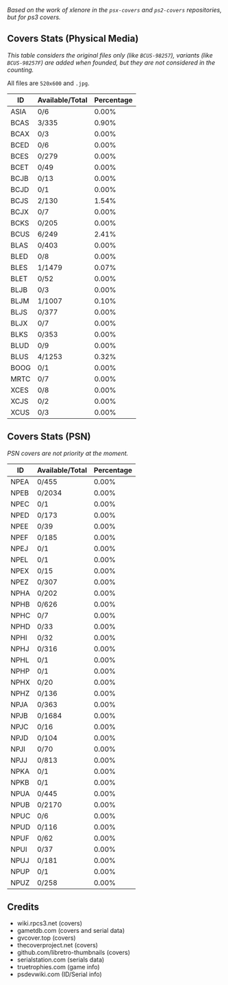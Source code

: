 *Based on the work of xlenore in the `psx-covers` and `ps2-covers` repositories, but for ps3 covers.*

## Covers Stats (Physical Media)
*This table considers the original files only (like `BCUS-98257`), variants (like `BCUS-98257F`) are added when founded, but they are not considered in the counting.*

All files are `520x600` and `.jpg`.

| ID | Available/Total | Percentage |
| ------ | --------------- | ---------- |
| ASIA | 0/6 | 0.00% |
| BCAS | 3/335 | 0.90% |
| BCAX | 0/3 | 0.00% |
| BCED | 0/6 | 0.00% |
| BCES | 0/279 | 0.00% |
| BCET | 0/49 | 0.00% |
| BCJB | 0/13 | 0.00%|
| BCJD | 0/1 | 0.00%|
| BCJS | 2/130 | 1.54% |
| BCJX | 0/7 | 0.00% |
| BCKS | 0/205 | 0.00% |
| BCUS | 6/249 | 2.41% |
| BLAS | 0/403 | 0.00% |
| BLED | 0/8 | 0.00% |
| BLES | 1/1479 | 0.07% |
| BLET | 0/52 | 0.00% |
| BLJB | 0/3 | 0.00% |
| BLJM | 1/1007 | 0.10% |
| BLJS | 0/377 | 0.00% |
| BLJX | 0/7 | 0.00% |
| BLKS | 0/353 | 0.00% |
| BLUD | 0/9 | 0.00% |
| BLUS | 4/1253 | 0.32% |
| BOOG | 0/1 | 0.00% |
| MRTC | 0/7 | 0.00% |
| XCES | 0/8 | 0.00% |
| XCJS | 0/2 | 0.00% |
| XCUS | 0/3 | 0.00% |

## Covers Stats (PSN)

*PSN covers are not priority at the moment.* 

| ID | Available/Total | Percentage |
| ------ | --------------- | ---------- |
| NPEA | 0/455 | 0.00% |
| NPEB | 0/2034 | 0.00% |
| NPEC | 0/1 | 0.00% |
| NPED | 0/173 | 0.00% |
| NPEE | 0/39 | 0.00% |
| NPEF | 0/185 | 0.00% |
| NPEJ | 0/1 | 0.00% |
| NPEL | 0/1 | 0.00% |
| NPEX | 0/15 | 0.00% |
| NPEZ | 0/307 | 0.00% |
| NPHA | 0/202 | 0.00% |
| NPHB | 0/626 | 0.00% |
| NPHC | 0/7 | 0.00% |
| NPHD | 0/33 | 0.00% |
| NPHI | 0/32 | 0.00% |
| NPHJ | 0/316 | 0.00% |
| NPHL | 0/1 | 0.00% |
| NPHP | 0/1 | 0.00% |
| NPHX | 0/20 | 0.00% |
| NPHZ | 0/136 | 0.00% |
| NPJA | 0/363 | 0.00% |
| NPJB | 0/1684 | 0.00% |
| NPJC | 0/16 | 0.00% |
| NPJD | 0/104 | 0.00% |
| NPJI | 0/70 | 0.00% |
| NPJJ | 0/813 | 0.00% |
| NPKA | 0/1 | 0.00% |
| NPKB | 0/1 | 0.00% |
| NPUA | 0/445 | 0.00% |
| NPUB | 0/2170 | 0.00% |
| NPUC | 0/6 | 0.00% |
| NPUD | 0/116 | 0.00% |
| NPUF | 0/62 | 0.00% |
| NPUI | 0/37 | 0.00% |
| NPUJ | 0/181 | 0.00% |
| NPUP | 0/1 | 0.00% |
| NPUZ | 0/258 | 0.00% |

## Credits
- wiki.rpcs3.net (covers)
- gametdb.com (covers and serial data)
- gvcover.top (covers)
- thecoverproject.net (covers)
- github.com/libretro-thumbnails (covers)
- serialstation.com (serials data)
- truetrophies.com (game info)
- psdevwiki.com (ID/Serial info)


<!-- pcsx2.net
psxdatacenter.com
imkira3
waifu2x 
https://en.wikipedia.org/wiki/List_of_PlayStation_3_games_(A%E2%80%93C)
https://www.psdevwiki.com/ps3/TITLE_ID
-->
